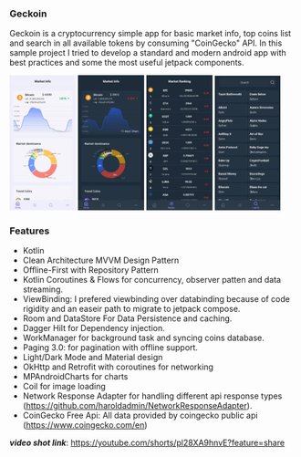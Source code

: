 ### Geckoin
Geckoin is a cryptocurrency simple app for basic market info, top coins list and search in all available tokens by consuming "CoinGecko" API.
In this sample project I tried to develop a standard and modern android app with best practices and some the most useful jetpack components.  

<p float="left">
  <img src="screenshots/0_light_screen_home.jpg" width="23%"/>
  <img src="screenshots/1_dark_screen_home.jpg" width="23%"/>
  <img src="screenshots/2_dark_screen_list.jpg" width="23%"/>
  <img src="screenshots/3_dark_screen_search.jpg" width="23%"/>
</p>


### Features
* Kotlin
* Clean Architecture MVVM Design Pattern
* Offline-First with Repository Pattern
* Kotlin Coroutines & Flows for concurrency, observer patten and data streaming.
* ViewBinding: I prefered viewbinding over databinding because of code rigidity and an easeir path to migrate to jetpack compose.
* Room and DataStore For Data Persistence and caching. 
* Dagger Hilt for Dependency injection. 
* WorkManager for background task and syncing coins database.
* Paging 3.0: for pagination with offline support. 
* Light/Dark Mode and Material design
* OkHttp and Retrofit with coroutines for networking
* MPAndroidCharts for charts
* Coil for image loading
* Network Response Adapter for handling different api response types (https://github.com/haroldadmin/NetworkResponseAdapter).
* CoinGecko Free Api: All data provided by coingecko public api (https://www.coingecko.com/en)

***video shot link***: https://youtube.com/shorts/pl28XA9hnvE?feature=share

<!-- [![work doesn't happen at work](http://i.imgur.com/ASYsjjX.png)](https://youtube.com/shorts/pl28XA9hnvE "Geckoin Preview - Click to Watch!")
https://youtu.be/pl28XA9hnvE?t=2 -->

